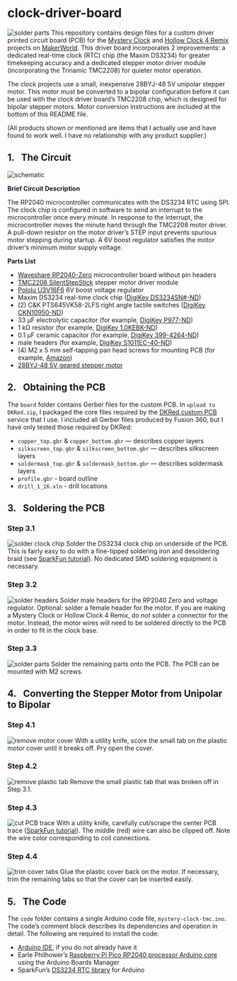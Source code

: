 # clock-driver-board
![solder parts](media/_MG_2802r.jpg)
This repository contains design files for a custom driver printed circuit board (PCB) for the [Mystery Clock](https://makerworld.com/en/models/764838) and [Hollow Clock 4 Remix](https://makerworld.com/en/models/875220) projects on [MakerWorld](https://makerworld.com/en/@EngWorkshop). This driver board incorporates 2 improvements: a dedicated real-time clock (RTC) chip (the Maxim DS3234) for greater timekeeping accuracy and a dedicated stepper motor driver module (incorporating the Trinamic TMC2208) for quieter motor operation.

The clock projects use a small, inexpensive 28BYJ-48 5V unipolar stepper motor. This motor must be converted to a bipolar configuration before it can be used with the clock driver board’s TMC2208 chip, which is designed for bipolar stepper motors. Motor conversion instructions are included at the bottom of this README file.

(All products shown or mentioned are items that I actually use and have found to work well. I have no relationship with any product supplier.)

## 1.&nbsp;&nbsp; The Circuit
![schematic](media/Clock_Driver_R3_v7.png)

**Brief Circuit Description**

The RP2040 microcontroller communicates with the DS3234 RTC using SPI. The clock chip is configured in software to send an interrupt to the microcontroller once every minute. In response to the interrupt, the microcontroller moves the minute hand through the TMC2208 motor driver. A pull-down resistor on the motor driver’s STEP input prevents spurious motor stepping during startup. A 6V boost regulator satisfies the motor driver’s minimum motor supply voltage.

**Parts List**
- [Waveshare RP2040-Zero](https://www.waveshare.com/rp2040-zero.htm) microcontroller board without pin headers
- [TMC2208 SilentStepStick](https://www.amazon.com/gp/product/B08DFVZV5Q) stepper motor driver module
- [Pololu U3V16F6](https://www.pololu.com/product/4942) 6V boost voltage regulator
- Maxim DS3234 real-time clock chip ([DigiKey DS3234SN#-ND](https://www.digikey.com/en/products/detail/analog-devices-inc-maxim-integrated/DS3234SN/1197584))
- (2) C&K PTS645VK58-2LFS right angle tactile switches ([DigiKey CKN10950-ND](https://www.digikey.com/en/products/detail/c-k/PTS645VK83-2-LFS/3861399))
- 33 µF electrolytic capacitor (for example, [DigiKey P977-ND](https://www.digikey.com/en/products/detail/panasonic-electronic-components/ECE-A1EKS330/160557))
- 1 kΩ resistor (for example, [DigiKey 1.0KEBK-ND](https://www.digikey.com/en/products/detail/yageo/CFR-12JB-52-1K/4000))
- 0.1 µF ceramic capacitor (for example, [DigiKey 399-4264-ND](https://www.digikey.com/en/products/detail/kemet/C320C104K5R5TA/818040))
- male headers (for example, [DigiKey S1011EC-40-ND](https://www.digikey.com/en/products/detail/sullins-connector-solutions/PRPC040SAAN-RC/2775214))
- (4) M2 x 5 mm self-tapping pan head screws for mounting PCB (for example, [Amazon](https://www.amazon.com/gp/product/B07ZH9GJWP))
- [28BYJ-48 5V geared stepper motor](https://www.amazon.com/gp/product/B01CP18J4A)

## 2.&nbsp;&nbsp; Obtaining the PCB
The `board` folder contains Gerber files for the custom PCB. In `upload to DKRed.zip`, I packaged the core files required by the [DKRed custom PCB](https://www.digikey.com/en/resources/dkred) service that I use. I included all Gerber files produced by Fusion 360, but I have only tested those required by DKRed:
- `copper_top.gbr` & `copper_bottom.gbr` — describes copper layers
- `silkscreen_top.gbr` & `silkscreen_bottom.gbr` — describes silkscreen layers
- `soldermask_top.gbr` & `soldermask_bottom.gbr` — describes soldermask layers
- `profile.gbr` - board outline
- `drill_1_16.xln` - drill locations

## 3.&nbsp;&nbsp; Soldering the PCB

### Step 3.1
![solder clock chip](media/_MG_2800r.jpg)
Solder the DS3234 clock chip on underside of the PCB. This is fairly easy to do with a fine-tipped soldering iron and desoldering braid (see [SparkFun tutorial](https://www.sparkfun.com/tutorials/96)). No dedicated SMD soldering equipment is necessary.

### Step 3.2
![solder headers](media/_MG_2801r.jpg)
Solder male headers for the RP2040 Zero and voltage regulator. Optional: solder a female header for the motor. If you are making a Mystery Clock or Hollow Clock 4 Remix, do *not* solder a connector for the motor. Instead, the motor wires will need to be soldered directly to the PCB in order to fit in the clock base.

### Step 3.3
![solder parts](media/_MG_2802r.jpg)
Solder the remaining parts onto the PCB. The PCB can be mounted with M2 screws.

## 4.&nbsp;&nbsp; Converting the Stepper Motor from Unipolar to Bipolar

### Step 4.1
![remove motor cover](media/_MG_3632r.jpg)
With a utility knife, score the small tab on the plastic motor cover until it breaks off. Pry open the cover.

### Step 4.2
![remove plastic tab](media/_MG_3634r.jpg)
Remove the small plastic tab that was broken off in Step 3.1.

### Step 4.3
![cut PCB trace](media/_MG_3637r.jpg)
With a utility knife, carefully cut/scrape the center PCB trace ([SparkFun tutorial](https://learn.sparkfun.com/tutorials/how-to-work-with-jumper-pads-and-pcb-traces/cutting-a-trace-between-jumper-pads)). The middle (red) wire can also be clipped off. Note the wire color corresponding to coil connections.

### Step 4.4
![trim cover tabs](media/_MG_3638r.jpg)
Glue the plastic cover back on the motor. If necessary, trim the remaining tabs so that the cover can be inserted easily.

## 5.&nbsp;&nbsp; The Code

The `code` folder contains a single Arduino code file, `mystery-clock-tmc.ino`. The code’s comment block describes its dependencies and operation in detail. The following are required to install the code:

- [Arduino IDE](https://www.arduino.cc/en/software), if you do not already have it
- Earle Philhower’s [Raspberry Pi Pico RP2040 processor Arduino core](https://arduino-pico.readthedocs.io/en/latest/) using the Arduino Boards Manager
- SparkFun’s [DS3234 RTC library](https://github.com/sparkfun/SparkFun_DS3234_RTC_Arduino_Library) for Arduino
